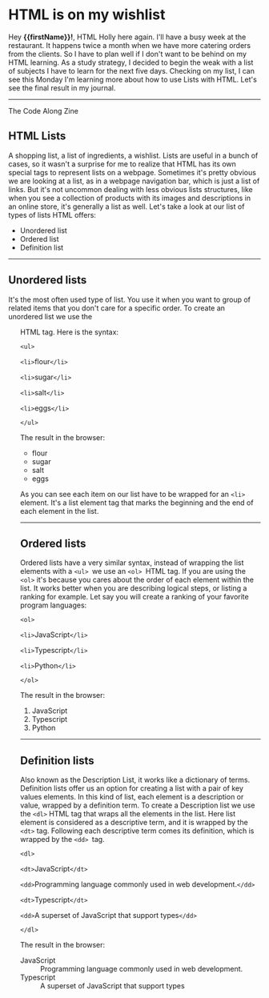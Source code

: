  # HTML is on my wishlist

Hey **{{firstName}}!**, HTML Holly here again.
I'll have a busy week at the restaurant. It happens twice a month when we have more catering orders from the clients. So I have to plan well if I don't want to be behind on my HTML learning. As a study strategy, I decided to begin the weak with a list of subjects I have to learn for the next five days. Checking on my list, I can see this Monday I'm learning more about how to use Lists with HTML. Let's see the final result in my journal.

---


The Code Along Zine
## HTML Lists

A shopping list, a list of ingredients, a wishlist. Lists are useful in a bunch of cases, so it wasn't a surprise for me to realize that HTML has its own special tags to represent lists on a webpage. Sometimes it's pretty obvious we are looking at a list, as in a webpage navigation bar, which is just a list of links. But it's not uncommon dealing with less obvious lists structures, like when you see a collection of products with its images and descriptions in an online store, it's generally a list as well.
Let's take a look at our list of types of lists HTML offers: 


* Unordered list
* Ordered list
* Definition list

---

## Unordered lists 

It's the most often used type of list. You use it when you want to group of related items that you don't care for a specific order. To create an unordered list we use the <ul> HTML tag. Here is the syntax:

`<ul>`
  
  `<li>`flour`</li>`

  `<li>`sugar`</li>`

  `<li>`salt`</li>`

 `<li>`eggs`</li>`
 
`</ul>`

The result in the browser:

<ul>
  <li>flour</li>
  <li>sugar</li>
  <li>salt</li>
 <li>eggs</li>
</ul>

As you can see each item on our list have to be wrapped for an `<li>` element. It's a list element tag that marks the beginning and the end of each element in the list.

---
## Ordered lists

Ordered lists have a very similar syntax, instead of wrapping the list elements with a `<ul> `we use an `<ol> `HTML tag. If you are using the `<ol>` it's because you cares about the order of each element within the list. It works better when you are describing logical steps, or listing a ranking for example. Let say you will create a ranking of your favorite program languages:

`<ol>`

  `<li>`JavaScript`</li>`

  `<li>`Typescript`</li>`

  `<li>`Python`</li>`

`</ol>`

The result in the browser:
<ol>
  <li>JavaScript</li>
  <li>Typescript</li>
  <li>Python</li>
</ol>

---

## Definition lists

Also known as the Description List, it works like a dictionary of terms. Definition lists offer us an option for creating a list with a pair of key values elements. In this kind of list, each element is a description or value, wrapped by a definition term. To create a Description list we use the `<dl>` HTML tag that wraps all the elements in the list. Here list element is considered as a descriptive term, and it is wrapped by the `<dt>` tag. Following each descriptive term comes its definition, which is wrapped by the `<dd> `tag.

`<dl>`

  `<dt>`JavaScript`</dt>`

  `<dd>`Programming language commonly used in web development.`</dd> `

  `<dt>`Typescript`</dt>`

  `<dd>`A superset of JavaScript that support types`</dd>`

`</dl>`


The result in the browser:

<dl>
  <dt>JavaScript</dt>
  <dd>Programming language commonly used in web development.</dd>
  <dt>Typescript</dt>
  <dd>A superset of JavaScript that support types</dd>
</dl>